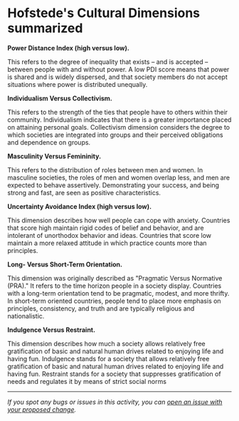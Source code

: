 # Hofstede's Cultural Dimensions summarized

**Power Distance Index (high versus low).**

This refers to the degree of inequality that exists – and is accepted – between people with and without power. A low PDI score means that power is shared and is widely dispersed, and that society members do not accept situations where power is distributed unequally.

**Individualism Versus Collectivism.**

This refers to the strength of the ties that people have to others within their community. Individualism indicates that there is a greater importance placed on attaining personal goals. Collectivism dimension considers the degree to which societies are integrated into groups and their perceived obligations and dependence on groups.

**Masculinity Versus Femininity.**

This refers to the distribution of roles between men and women. In masculine societies, the roles of men and women overlap less, and men are expected to behave assertively. Demonstrating your success, and being strong and fast, are seen as positive characteristics.

**Uncertainty Avoidance Index (high versus low).**

This dimension describes how well people can cope with anxiety. Countries that score high maintain rigid codes of belief and behavior, and are intolerant of unorthodox behavior and ideas. Countries that score low maintain a more relaxed attitude in which practice counts more than principles.

**Long- Versus Short-Term Orientation.**

This dimension was originally described as "Pragmatic Versus Normative (PRA)." It refers to the time horizon people in a society display. Countries with a long-term orientation tend to be pragmatic, modest, and more thrifty. In short-term oriented countries, people tend to place more emphasis on principles, consistency, and truth and are typically religious and nationalistic.

**Indulgence Versus Restraint.**

This dimension describes how much a society allows relatively free gratification of basic and natural human drives related to enjoying life and having fun. Indulgence stands for a society that allows relatively free gratification of basic and natural human drives related to enjoying life and having fun. Restraint stands for a society that suppresses gratification of needs and regulates it by means of strict social norms


------

_If you spot any bugs or issues in this activity, you can [open an issue with your proposed change](https://github.com/microverseinc/curriculum-transversal-skills/blob/main/git-github/articles/open_issue.md)._

